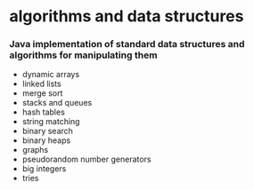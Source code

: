 # algorithms and data structures

### Java implementation of standard data structures and algorithms for manipulating them
- dynamic arrays
- linked lists
- merge sort 
- stacks and queues
- hash tables
- string matching
- binary search
- binary heaps
- graphs
- pseudorandom number generators
- big integers
- tries
